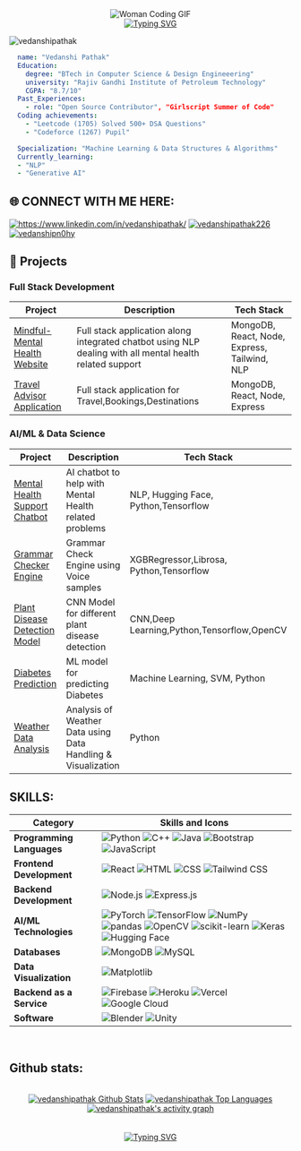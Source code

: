 <div align="center">
<!--   <img src="https://media.giphy.com/media/L1R1tvI9svkIWwpVYr/giphy.gif" alt="PHOTO" />
  <img src="https://media.giphy.com/media/xT9IgzoKnwFNmISR8I/giphy.gif" alt="AI GIF" /> -->

<img src="https://media4.giphy.com/media/v1.Y2lkPTc5MGI3NjExdzZpZ2l6c2VtdDM2cGM5ZGx3NmxqenZob2UzcW01aTBjNjNreGd3NiZlcD12MV9pbnRlcm5hbF9naWZfYnlfaWQmY3Q9Zw/LMcB8XospGZO8UQq87/giphy.gif" alt="Woman Coding GIF" />





  <br>
  <a href="https://git.io/typing-svg">
    <img src="https://readme-typing-svg.herokuapp.com?font=Sedan+SC&weight=500&duration=5000&pause=700&color=02F769&background=15151500&center=true&vCenter=true&random=false&width=435&lines=Hello!+I'm+Vedanshi+Pathak;Aspiring+Software+Engineer;%26+an+AI/ML+enthusiast+" alt="Typing SVG"/></a>

</div>
<p align="left"> <img src="https://komarev.com/ghpvc/?username=vedanshipathak&label=Profile%20views&color=0e75b6&style=flat" alt="vedanshipathak" /> </p>

```yaml
  name: "Vedanshi Pathak"
  Education:
    degree: "BTech in Computer Science & Design Engineeering"
    university: "Rajiv Gandhi Institute of Petroleum Technology"
    CGPA: "8.7/10"
  Past_Experiences:
    - role: "Open Source Contributor", "Girlscript Summer of Code"
  Coding achievements:
    - "Leetcode (1705) Solved 500+ DSA Questions"
    - "Codeforce (1267) Pupil"

  Specialization: "Machine Learning & Data Structures & Algorithms"
  Currently_learning:
  - "NLP"
  - "Generative AI"
```


## 🌐 CONNECT WITH ME HERE:
<p align="left">
<a href="https://www.linkedin.com/in/vedanshi-pathak-057261257/" target="blank"><img align="center" src="https://img.shields.io/badge/LinkedIn-0077B5?style=for-the-badge&logo=linkedin&logoColor=white" alt="https://www.linkedin.com/in/vedanshipathak/"  /></a>
<a href="https://leetcode.com/u/vedanshipathak226/" target="blank"><img align="center" src="https://img.shields.io/badge/-LeetCode-FFA116?style=for-the-badge&logo=LeetCode&logoColor=black" alt="vedanshipathak226" /></a>
<a href="https://www.geeksforgeeks.org/user/vedanshipn0hy/" target="blank"><img align="center" src="https://img.shields.io/badge/GeeksforGeeks-gray?style=for-the-badge&logo=geeksforgeeks&logoColor=35914c" alt="vedanshipn0hy" /></a>
<br>

## 🚀 Projects

### Full Stack Development
| Project | Description | Tech Stack |
|---------|------------|------------|
| [Mindful-Mental Health Website](https://github.com/vedanshipathak/Mindful-Website) | Full stack application along integrated chatbot using NLP dealing with all mental health related support | MongoDB, React, Node, Express, Tailwind, NLP |
| [Travel Advisor Application](https://github.com/vedanshipathak/TravelApp) | Full stack application for Travel,Bookings,Destinations | MongoDB, React, Node, Express |


### AI/ML & Data Science
| Project | Description | Tech Stack |
|---------|------------|------------|
| [Mental Health Support Chatbot](https://github.com/vedanshipathak/Mental-Health-Support-Chatbot) | AI chatbot to help with Mental Health related problems | NLP, Hugging Face, Python,Tensorflow |
| [Grammar Checker Engine](https://github.com/vedanshipathak/Grammar-Checker-Engine) | Grammar Check Engine using Voice samples | XGBRegressor,Librosa, Python,Tensorflow |
| [Plant Disease Detection Model](https://github.com/vedanshipathak/plant-model) | CNN Model for different plant disease detection | CNN,Deep Learning,Python,Tensorflow,OpenCV|
| [Diabetes Prediction](https://github.com/vedanshipathak/Diabetes-Prediction-ML) | ML model for predicting Diabetes| Machine Learning, SVM, Python |
| [Weather Data Analysis](https://github.com/vedanshipathak/Weather-Data-Analysis) |Analysis of Weather Data using Data Handling & Visualization| Python|


## SKILLS:

| Category                     | Skills and Icons                                                            |
|------------------------------|---------------------------------------------------------------------------|
| **Programming Languages**    | ![Python](https://img.shields.io/badge/python-3670A0?style=for-the-badge&logo=python&logoColor=ffdd54) ![C++](https://img.shields.io/badge/c++-%2300599C.svg?style=for-the-badge&logo=c%2B%2B&logoColor=white) ![Java](https://img.shields.io/badge/java-%23ED8B00.svg?style=for-the-badge&logo=openjdk&logoColor=white) ![Bootstrap](https://img.shields.io/badge/bootstrap-%238511FA.svg?style=for-the-badge&logo=bootstrap&logoColor=white) ![JavaScript](https://img.shields.io/badge/javascript-%23323330.svg?style=for-the-badge&logo=javascript&logoColor=%23F7DF1E) |
| **Frontend Development**     | ![React](https://img.shields.io/badge/react-%2320232a.svg?style=for-the-badge&logo=react&logoColor=%2361DAFB) ![HTML](https://img.shields.io/badge/html5-%23E34F26.svg?style=for-the-badge&logo=html5&logoColor=white) ![CSS](https://img.shields.io/badge/css3-%231572B6.svg?style=for-the-badge&logo=css3&logoColor=white) ![Tailwind CSS](https://img.shields.io/badge/tailwindcss-%2338B2AC.svg?style=for-the-badge&logo=tailwind-css&logoColor=white)
| **Backend Development**      | ![Node.js](https://img.shields.io/badge/node.js-6DA55F?style=for-the-badge&logo=node.js&logoColor=white) ![Express.js](https://img.shields.io/badge/express.js-%23404d59.svg?style=for-the-badge&logo=express&logoColor=%2361DAFB) |
| **AI/ML Technologies**       | ![PyTorch](https://img.shields.io/badge/PyTorch-%23EE4C2C.svg?style=for-the-badge&logo=PyTorch&logoColor=white) ![TensorFlow](https://img.shields.io/badge/TensorFlow-%23FF6F00.svg?style=for-the-badge&logo=TensorFlow&logoColor=white) ![NumPy](https://img.shields.io/badge/numpy-%23013243.svg?style=for-the-badge&logo=numpy&logoColor=white) ![pandas](https://img.shields.io/badge/pandas-%23150458.svg?style=for-the-badge&logo=pandas&logoColor=white)  ![OpenCV](https://img.shields.io/badge/opencv-%23white.svg?style=for-the-badge&logo=opencv&logoColor=white) ![scikit-learn](https://img.shields.io/badge/scikit--learn-%23F7931E.svg?style=for-the-badge&logo=scikit-learn&logoColor=white) ![Keras](https://img.shields.io/badge/Keras-%23D00000.svg?style=for-the-badge&logo=Keras&logoColor=white)![Hugging Face](https://img.shields.io/badge/Hugging%20Face-%23FFBF00.svg?style=for-the-badge&logo=HuggingFace&logoColor=white)|
| **Databases**                | ![MongoDB](https://img.shields.io/badge/MongoDB-%234ea94b.svg?style=for-the-badge&logo=mongodb&logoColor=white) ![MySQL](https://img.shields.io/badge/mysql-4479A1.svg?style=for-the-badge&logo=mysql&logoColor=white) |
| **Data Visualization**       | ![Matplotlib](https://img.shields.io/badge/Matplotlib-%23ffffff.svg?style=for-the-badge&logo=Matplotlib&logoColor=black)
| **Backend as a Service**     | ![Firebase](https://img.shields.io/badge/firebase-a08021?style=for-the-badge&logo=firebase&logoColor=ffcd34) ![Heroku](https://img.shields.io/badge/heroku-%23430098.svg?style=for-the-badge&logo=heroku&logoColor=white) ![Vercel](https://img.shields.io/badge/vercel-%23000000.svg?style=for-the-badge&logo=vercel&logoColor=white) ![Google Cloud](https://img.shields.io/badge/GoogleCloud-%234285F4.svg?style=for-the-badge&logo=google-cloud&logoColor=white)  |
| **Software**                 |  ![Blender](https://img.shields.io/badge/blender-%23F5792A.svg?style=for-the-badge&logo=blender&logoColor=white) ![Unity](https://img.shields.io/badge/Unity-%23000000.svg?style=for-the-badge&logo=Unity&logoColor=white)

<br>

## Github stats:

<div align="center">
  <br>
<a href="https://github.com/vedanshipathak/github-readme-stats"><img alt="vedanshipathak Github Stats" src="https://github-readme-stats.vercel.app/api?username=vedanshipathak&show_icons=true&count_private=true&theme=react&hide_border=true&bg_color=0D1117" /></a>
  <a href="https://github.com/vedanshipathak/github-readme-stats"><img alt="vedanshipathak Top Languages" src="https://github-readme-stats.vercel.app/api/top-langs/?username=vedanshipathak&langs_count=8&count_private=true&layout=compact&theme=react&hide_border=true&bg_color=0D1117" /></a>
  <br/>
<a href="https://github.com/vedanshipathak">
  <img alt="vedanshipathak's activity graph" src="https://github-readme-activity-graph.vercel.app/graph?username=vedanshipathak&theme=react-dark" />
</a>
</div>

<br>
<br/>
<div align="center">
   <a href="https://git.io/typing-svg">
      <img src="https://readme-typing-svg.demolab.com?font=Sedan+SC&weight=500&size=30&pause=1000&color=F63024&background=6883FF00&center=true&vCenter=true&random=false&width=435&lines=Thanks+For+Visiting+!" alt="Typing SVG" />
   </a>

</div>

